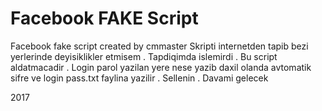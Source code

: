 # Facebook FAKE Script
Facebook fake script 
created by cmmaster 
Skripti internetden tapib bezi yerlerinde deyisiklikler etmisem . Tapdiqimda islemirdi . Bu script
aldatmacadir . Login parol yazilan yere nese yazib daxil olanda avtomatik sifre ve login pass.txt faylina yazilir .
Sellenin . Davami gelecek 

2017
